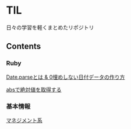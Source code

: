 # TIL

日々の学習を軽くまとめたリポジトリ

## Contents

### Ruby

[Date.parseとは & 0埋めしない日付データの作り方](https://github.com/tonkat-prtq/TIL/blob/master/Ruby/Date.parse%E3%81%A8%E3%81%AF%EF%BC%9F.md)

[absで絶対値を取得する](https://github.com/tonkat-prtq/TIL/blob/master/Ruby/%E7%B5%B6%E5%AF%BE%E5%80%A4%E3%81%AE%E5%8F%96%E5%BE%97.md)

### 基本情報

[マネジメント系](https://github.com/tonkat-prtq/TIL/blob/master/%E5%9F%BA%E6%9C%AC%E6%83%85%E5%A0%B1/%E3%83%9E%E3%83%8D%E3%82%B8%E3%83%A1%E3%83%B3%E3%83%88%E7%B3%BB.md)
